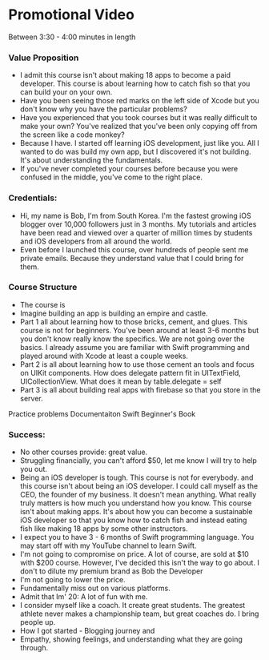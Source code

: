 # Promotional Video
Between 3:30 - 4:00 minutes in length

### Value Proposition
- I admit this course isn't about making 18 apps to become a paid developer. This course is about learning how to catch fish so that you can build your on your own.
-  Have you been seeing those red marks on the left side of Xcode but you don't know why you have the particular problems?
-  Have you experienced that you took courses but it was really difficult to make your own? You've realized that you've been only copying off from the screen like a code monkey?
- Because I have. I started off learning iOS development, just like you. All I wanted to do was build my own app, but I discovered it's not building. It's about understanding the fundamentals.
- If you've never completed your courses before because you were confused in the middle, you've come to the right place.

### Credentials:
- Hi, my name is Bob, I'm from South Korea. I'm the fastest growing iOS blogger over 10,000 followers just in 3 months. My tutorials and articles have been read and viewed over a quarter of million times by students and iOS developers from all around the world.
- Even before I launched this course, over hundreds of people sent me private emails. Because they understand value that I could bring for them.

### Course Structure
 - The course is
 - Imagine building an app is building an empire and castle.
 - Part 1 all about learning how to those bricks, cement, and glues. This course is not for beginners. You've been around at least 3-6 months but you don't know really know the specifics. We are not going over the basics. I already assume you are familiar with Swift programming and played around with Xcode at least a couple weeks.
 - Part 2 is all about learning how to use those cement an tools and focus on UIKit components. How does delegate pattern fit in UITextField, UICollectionView. What does it mean by table.delegate = self
 - Part 3 is all about building real apps with firebase so that you store in the server.

Practice problems
Documentaiton
Swift Beginner's Book



### Success:
 - No other courses provide: great value.
 - Struggling financially, you can't afford $50, let me know I will try to help you out.
 - Being an iOS developer is tough. This course is not for everybody. and this course isn't about being an iOS developer. I could call myself as the CEO, the founder of my business. It doesn't mean anything. What really truly matters is how much you understand how you know. This course isn't about making apps. It's about how you can become a sustainable iOS developer so that you know how to catch fish and instead eating fish like making 18 apps by some other instructors.
 - I expect you to have 3 - 6 months of Swift programming language. You may start off with my YouTube channel to learn Swift.
 - I'm not going to compromise on price. A lot of course, are sold at $10 with $200 course. However, I've decided this isn't the way to go about. I don't to dilute my premium brand as Bob the Developer
 - I'm not going to lower the price.
 - Fundamentally miss out on various platforms.
 - Admit that Im' 20: A lot of fun with me.
 - I consider myself like a coach. It create great students. The greatest athlete never makes a championship team, but great coaches do. I bring people up.
- How I got started - Blogging journey and
- Empathy, showing feelings, and understanding what they are going through.
